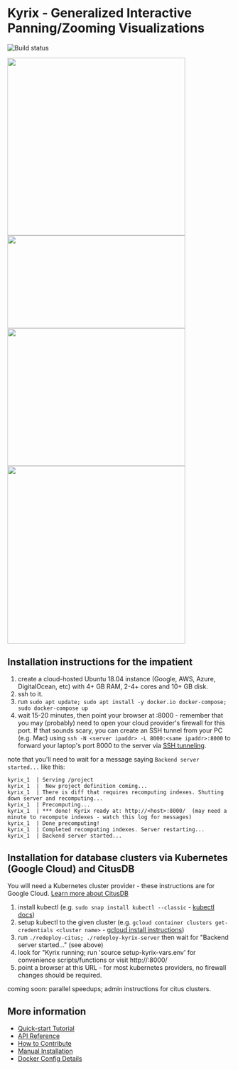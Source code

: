 
# Kyrix - Generalized Interactive Panning/Zooming Visualizations

![Build status](https://travis-ci.org/tracyhenry/Kyrix.svg?branch=master)

<p float="left">
  <img src="https://github.com/tracyhenry/Kyrix/blob/master/img/usmap_demo.gif" width="400" />
  <img src="https://github.com/tracyhenry/Kyrix/blob/master/img/forest_demo.gif" width="400" height="209.33"/>
  <img src="https://github.com/tracyhenry/Kyrix/blob/master/img/nba_demo.gif" width="400" height="309.33" />
  <img src="https://github.com/tracyhenry/Kyrix/blob/master/img/flare_demo.gif" width="400"/>
</p>

## Installation instructions for the impatient

1. create a cloud-hosted Ubuntu 18.04 instance (Google, AWS, Azure, DigitalOcean, etc) with 4+ GB RAM, 2-4+ cores and 10+ GB disk.
2. ssh to it.
3. run `sudo apt update; sudo apt install -y docker.io docker-compose; sudo docker-compose up`
4. wait 15-20 minutes, then point your browser at <ip address>:8000 - remember that you may (probably) need to open your cloud provider's firewall for this port. If that sounds scary, you can create an SSH tunnel from your PC (e.g. Mac) using `ssh -N <server ipaddr> -L 8000:<same ipaddr>:8000` to forward your laptop's port 8000 to the server via [SSH tunneling](https://www.tecmint.com/create-ssh-tunneling-port-forwarding-in-linux/).

note that you'll need to wait for a message saying `Backend server started...` like this:
```
kyrix_1  | Serving /project
kyrix_1  |  New project definition coming...
kyrix_1  | There is diff that requires recomputing indexes. Shutting down server and recomputing...
kyrix_1  | Precomputing...
kyrix_1  | *** done! Kyrix ready at: http://<host>:8000/  (may need a minute to recompute indexes - watch this log for messages)
kyrix_1  | Done precomputing!
kyrix_1  | Completed recomputing indexes. Server restarting...
kyrix_1  | Backend server started...
```

## Installation for database clusters via Kubernetes (Google Cloud) and CitusDB

You will need a Kubernetes cluster provider - these instructions are for Google Cloud. [Learn more about CitusDB](https://citusdata.com/)

1. install kubectl  (e.g. `sudo snap install kubectl --classic` - [kubectl docs](https://kubernetes.io/docs/tasks/tools/install-kubectl/))
2. setup kubectl to the given cluster (e.g. `gcloud container clusters get-credentials <cluster name>` - [gcloud install instructions](https://cloud.google.com/sdk/docs/downloads-apt-get))
3. run `./redeploy-citus; ./redeploy-kyrix-server` then wait for "Backend server started..." (see above)
4. look for "Kyrix running; run 'source setup-kyrix-vars.env' for convenience scripts/functions or visit http://<ipaddr>:8000/
5. point a browser at this URL - for most kubernetes providers, no firewall changes should be required.

coming soon: parallel speedups; admin instructions for citus clusters.

## More information
* [Quick-start Tutorial](https://github.com/tracyhenry/Kyrix/wiki/Tutorial)
* [API Reference](https://github.com/tracyhenry/Kyrix/wiki/API-Reference)
* [How to Contribute](https://github.com/tracyhenry/Kyrix/wiki/How-to-Contribute)
* [Manual Installation](https://github.com/tracyhenry/Kyrix/wiki/Installation-Details)
* [Docker Config Details](https://github.com/tracyhenry/Kyrix/wiki/Docker-Config-Details)
